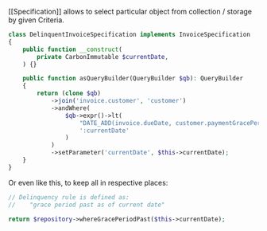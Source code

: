 [[Specification]] allows to select particular object from collection / storage by given Criteria.

```php
class DelinquentInvoiceSpecification implements InvoiceSpecification
{
    public function __construct(
        private CarbonImmutable $currentDate,
    ) {}

    public function asQueryBuilder(QueryBuilder $qb): QueryBuilder
    {
        return (clone $qb)
            ->join('invoice.customer', 'customer')
            ->andWhere(
                $qb->expr()->lt(
                    "DATE_ADD(invoice.dueDate, customer.paymentGracePeriod, 'DAY')",
                    ':currentDate'
                )
            )
            ->setParameter('currentDate', $this->currentDate);
    }
}
```

Or even like this, to keep all in respective places:

```php
// Delinquency rule is defined as:
//    "grace period past as of current date"

return $repository->whereGracePeriodPast($this->currentDate);
```
